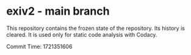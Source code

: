 # exiv2 - main branch

This repository contains the frozen state of the repository.
Its history is cleared. It is used only for static code
analysis with Codacy.

Commit Time: 1721351606
